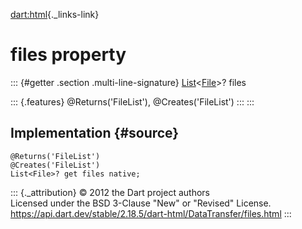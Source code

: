 [dart:html](../../dart-html/dart-html-library){._links-link}

files property
==============

::: {#getter .section .multi-line-signature}
[List](../../dart-core/list-class)\<[File](../file-class)\>? files

::: {.features}
\@Returns(\'FileList\'), \@Creates(\'FileList\')
:::
:::

Implementation {#source}
--------------

``` {.language-dart data-language="dart"}
@Returns('FileList')
@Creates('FileList')
List<File>? get files native;
```

::: {._attribution}
© 2012 the Dart project authors\
Licensed under the BSD 3-Clause \"New\" or \"Revised\" License.\
<https://api.dart.dev/stable/2.18.5/dart-html/DataTransfer/files.html>
:::
